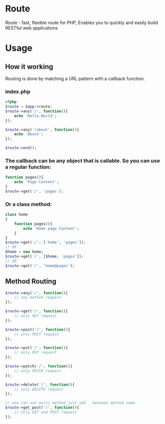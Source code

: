 # Route
Route - fast, flexible route for PHP, Enables you to quickly and easily build RESTful web applications

# Usage

## How it working
Routing is done by matching a URL pattern with a callback function.
### index.php
```php
<?php
$route = $app->route;
$route->any('/', function(){
    echo 'Hello World';
});

$route->any('/about', function(){
    echo 'About';
});

$route->end();
```
### The callback can be any object that is callable. So you can use a regular function:
```php
function pages(){
    echo 'Page Content';
}
$route->get('/', 'pages');
```
### Or a class method:
```php
class home
{
    function pages(){
        echo 'Home page Content';
    }
}
$route->get('/', ['home', 'pages']);
// OR
$home = new home;
$route->get('/', [$home, 'pages']);
// OR
$route->get('/', 'home@pages');
```
## Method Routing
```php
$route->any('/', function(){
    // any method request
});

$route->get('/', function(){
    // only GET request
});

$route->post('/', function(){
    // only POST request
});

$route->put('/', function(){
    // only PUT request
});

$route->patch('/', function(){
    // only PATCH request
});

$route->delete('/', function(){
    // only DELETE request
});

// you can use multi method just add _ between method name
$route->get_post('/', function(){
    // only GET and POST request
});
```

